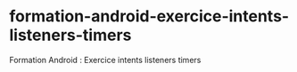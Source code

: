 # formation-android-exercice-intents-listeners-timers
Formation Android : Exercice intents listeners timers

